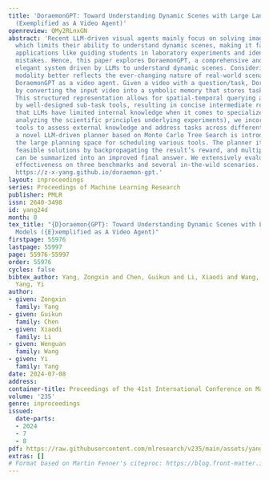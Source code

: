 ```yaml
---
title: 'DoraemonGPT: Toward Understanding Dynamic Scenes with Large Language Models
  (Exemplified as A Video Agent)'
openreview: QMy2RLnxGN
abstract: 'Recent LLM-driven visual agents mainly focus on solving image-based tasks,
  which limits their ability to understand dynamic scenes, making it far from real-life
  applications like guiding students in laboratory experiments and identifying their
  mistakes. Hence, this paper explores DoraemonGPT, a comprehensive and conceptually
  elegant system driven by LLMs to understand dynamic scenes. Considering the video
  modality better reflects the ever-changing nature of real-world scenarios, we exemplify
  DoraemonGPT as a video agent. Given a video with a question/task, DoraemonGPT begins
  by converting the input video into a symbolic memory that stores task-related attributes.
  This structured representation allows for spatial-temporal querying and reasoning
  by well-designed sub-task tools, resulting in concise intermediate results. Recognizing
  that LLMs have limited internal knowledge when it comes to specialized domains (e.g.,
  analyzing the scientific principles underlying experiments), we incorporate plug-and-play
  tools to assess external knowledge and address tasks across different domains. Moreover,
  a novel LLM-driven planner based on Monte Carlo Tree Search is introduced to explore
  the large planning space for scheduling various tools. The planner iteratively finds
  feasible solutions by backpropagating the result’s reward, and multiple solutions
  can be summarized into an improved final answer. We extensively evaluate DoraemonGPT’s
  effectiveness on three benchmarks and several in-the-wild scenarios. Project page:
  https://z-x-yang.github.io/doraemon-gpt.'
layout: inproceedings
series: Proceedings of Machine Learning Research
publisher: PMLR
issn: 2640-3498
id: yang24d
month: 0
tex_title: "{D}oraemon{GPT}: Toward Understanding Dynamic Scenes with Large Language
  Models ({E}xemplified as A Video Agent)"
firstpage: 55976
lastpage: 55997
page: 55976-55997
order: 55976
cycles: false
bibtex_author: Yang, Zongxin and Chen, Guikun and Li, Xiaodi and Wang, Wenguan and
  Yang, Yi
author:
- given: Zongxin
  family: Yang
- given: Guikun
  family: Chen
- given: Xiaodi
  family: Li
- given: Wenguan
  family: Wang
- given: Yi
  family: Yang
date: 2024-07-08
address:
container-title: Proceedings of the 41st International Conference on Machine Learning
volume: '235'
genre: inproceedings
issued:
  date-parts:
  - 2024
  - 7
  - 8
pdf: https://raw.githubusercontent.com/mlresearch/v235/main/assets/yang24d/yang24d.pdf
extras: []
# Format based on Martin Fenner's citeproc: https://blog.front-matter.io/posts/citeproc-yaml-for-bibliographies/
---
```

